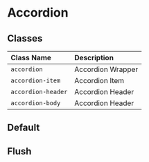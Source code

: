 # Accordion

## Classes

| Class Name         | Description       |
| :----------------- | :---------------- |
| `accordion`        | Accordion Wrapper |
| `accordion-item`   | Accordion Item    |
| `accordion-header` | Accordion Header  |
| `accordion-body`   | Accordion Header  |

## Default

<Docs>
<template #preview>
<div class="accordion" id="accordionExample">
  <div class="accordion-item">
    <div class="accordion-header">
      <button
        type="button"
        data-bs-toggle="collapse"
        data-bs-target="#collapseOne"
        aria-expanded="true"
        aria-controls="collapseOne"
      >
        Item 1
        <svg
          xmlns="http://www.w3.org/2000/svg"
          class="h-5 w-5"
          fill="none"
          viewBox="0 0 24 24"
          stroke="currentColor"
          stroke-width="2"
        >
          <path
            stroke-linecap="round"
            stroke-linejoin="round"
            d="M19 9l-7 7-7-7"
          />
        </svg>
      </button>
    </div>
    <div
      id="collapseOne"
      class="accordion-body collapse show"
      aria-labelledby="headingOne"
      data-bs-parent="#accordionExample"
    >
      Lorem ipsum, dolor sit amet consectetur adipisicing elit. Cumque
      quis unde voluptatum, exercitationem tempore, eligendi
      perspiciatis magnam nam atque asperiores esse perferendis porro
      molestias necessitatibus aperiam saepe mollitia eos sunt.
    </div>
  </div>
  <div class="accordion-item">
    <div class="accordion-header">
      <button
        type="button"
        data-bs-toggle="collapse"
        data-bs-target="#collapseTwo"
        aria-expanded="true"
        aria-controls="collapseTwo"
      >
        Item 2
        <svg
          xmlns="http://www.w3.org/2000/svg"
          class="h-5 w-5"
          fill="none"
          viewBox="0 0 24 24"
          stroke="currentColor"
          stroke-width="2"
        >
          <path
            stroke-linecap="round"
            stroke-linejoin="round"
            d="M19 9l-7 7-7-7"
          />
        </svg>
      </button>
    </div>
    <div
      id="collapseTwo"
      class="accordion-body collapse"
      aria-labelledby="headingOne"
      data-bs-parent="#accordionExample"
    >
      Lorem ipsum, dolor sit amet consectetur adipisicing elit. Cumque
      quis unde voluptatum, exercitationem tempore, eligendi
      perspiciatis magnam nam atque asperiores esse perferendis porro
      molestias necessitatibus aperiam saepe mollitia eos sunt.
    </div>
  </div>
</div>
</template>
<template #code>

```html
<div class="accordion" id="accordionExample">
  <div class="accordion-item">
    <div class="accordion-header">
      <button
        type="button"
        data-bs-toggle="collapse"
        data-bs-target="#collapseOne"
        aria-expanded="true"
        aria-controls="collapseOne"
      >
        Item 1
        <svg
          xmlns="http://www.w3.org/2000/svg"
          class="h-5 w-5"
          fill="none"
          viewBox="0 0 24 24"
          stroke="currentColor"
          stroke-width="2"
        >
          <path
            stroke-linecap="round"
            stroke-linejoin="round"
            d="M19 9l-7 7-7-7"
          />
        </svg>
      </button>
    </div>
    <div
      id="collapseOne"
      class="accordion-body collapse show"
      aria-labelledby="headingOne"
      data-bs-parent="#accordionExample"
    >
      Lorem ipsum, dolor sit amet consectetur adipisicing elit. Cumque quis unde
      voluptatum, exercitationem tempore, eligendi perspiciatis magnam nam atque
      asperiores esse perferendis porro molestias necessitatibus aperiam saepe
      mollitia eos sunt.
    </div>
  </div>
  <div class="accordion-item">
    <div class="accordion-header">
      <button
        type="button"
        data-bs-toggle="collapse"
        data-bs-target="#collapseTwo"
        aria-expanded="true"
        aria-controls="collapseTwo"
      >
        Item 2
        <svg
          xmlns="http://www.w3.org/2000/svg"
          class="h-5 w-5"
          fill="none"
          viewBox="0 0 24 24"
          stroke="currentColor"
          stroke-width="2"
        >
          <path
            stroke-linecap="round"
            stroke-linejoin="round"
            d="M19 9l-7 7-7-7"
          />
        </svg>
      </button>
    </div>
    <div
      id="collapseTwo"
      class="accordion-body collapse"
      aria-labelledby="headingOne"
      data-bs-parent="#accordionExample"
    >
      Lorem ipsum, dolor sit amet consectetur adipisicing elit. Cumque quis unde
      voluptatum, exercitationem tempore, eligendi perspiciatis magnam nam atque
      asperiores esse perferendis porro molestias necessitatibus aperiam saepe
      mollitia eos sunt.
    </div>
  </div>
</div>
```

</template>
</Docs>

## Flush

<Docs>
<template #preview>
<div class="accordion accordion-flush" id="accordionExample2">
  <div class="accordion-item">
    <div class="accordion-header">
      <button
        type="button"
        data-bs-toggle="collapse"
        data-bs-target="#collapse1"
        aria-expanded="true"
        aria-controls="collapse1"
      >
        Item 1
        <svg
          xmlns="http://www.w3.org/2000/svg"
          class="h-5 w-5 accordion-header-icon"
          fill="none"
          viewBox="0 0 24 24"
          stroke="currentColor"
          stroke-width="2"
        >
          <path
            stroke-linecap="round"
            stroke-linejoin="round"
            d="M19 9l-7 7-7-7"
          />
        </svg>
      </button>
    </div>
    <div
      id="collapse1"
      class="accordion-body collapse"
      aria-labelledby="headingOne"
      data-bs-parent="#accordionExample2"
    >
      Lorem ipsum, dolor sit amet consectetur adipisicing elit. Cumque
      quis unde voluptatum, exercitationem tempore, eligendi
      perspiciatis magnam nam atque asperiores esse perferendis porro
      molestias necessitatibus aperiam saepe mollitia eos sunt.
    </div>
  </div>
  <div class="accordion-item">
    <div class="accordion-header">
      <button
        type="button"
        data-bs-toggle="collapse"
        data-bs-target="#collapse2"
        aria-expanded="true"
        aria-controls="collapse2"
      >
        Item 2
        <svg
          xmlns="http://www.w3.org/2000/svg"
          class="h-5 w-5 accordion-header-icon"
          fill="none"
          viewBox="0 0 24 24"
          stroke="currentColor"
          stroke-width="2"
        >
          <path
            stroke-linecap="round"
            stroke-linejoin="round"
            d="M19 9l-7 7-7-7"
          />
        </svg>
      </button>
    </div>
    <div
      id="collapse2"
      class="accordion-body collapse"
      aria-labelledby="headingOne"
      data-bs-parent="#accordionExample2"
    >
      Lorem ipsum, dolor sit amet consectetur adipisicing elit. Cumque
      quis unde voluptatum, exercitationem tempore, eligendi
      perspiciatis magnam nam atque asperiores esse perferendis porro
      molestias necessitatibus aperiam saepe mollitia eos sunt.
    </div>
  </div>
</div>
</template>
<template #code>

```html
<div class="accordion accordion-flush" id="accordionExample2">...</div>
```

</template>

</Docs>

